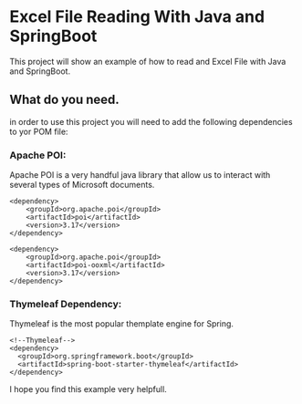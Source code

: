 # Excel File Reading With Java and SpringBoot #
This project will show an example of how to read and Excel File with Java and SpringBoot.

## What do you need. 
in order to use this project you will need to add the following dependencies to yor POM file:

### Apache POI:
Apache POI is a very handful java library that allow us to interact with several types of Microsoft documents.
```
<dependency>
    <groupId>org.apache.poi</groupId>
    <artifactId>poi</artifactId>
    <version>3.17</version>
</dependency>

<dependency>
    <groupId>org.apache.poi</groupId>
    <artifactId>poi-ooxml</artifactId>
    <version>3.17</version>
</dependency>
```
### Thymeleaf Dependency:
Thymeleaf is the most popular themplate engine for Spring.

```
<!--Thymeleaf-->
<dependency>
  <groupId>org.springframework.boot</groupId>
  <artifactId>spring-boot-starter-thymeleaf</artifactId>
</dependency>
```

I hope you find this example very helpfull. 
